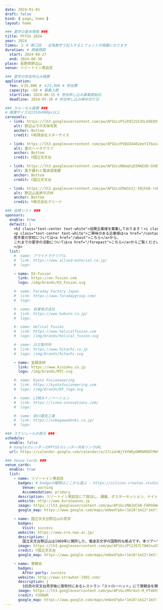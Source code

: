 ```yaml
---
date: 2024-01-01
draft: false
kind: { page, home }
layout: home

### 夏学の基本情報 ###
title: PFYSS 2024
year: 2024
times: ２ # 第〇回 - 全角数字で記入するとフォントが綺麗になります
duration: # 開催期間
  start: 2024-08-27
  end: 2024-08-30
place: 長野県野辺山
venue: リゾートイン黒岩荘

### 夏学の参加申込み概要
application:
  fee: ￥25,000 # ￥23,000 # 参加費
  capacity: ~50 # 募集人数
  startline: 2024-06-15 # 参加申し込み募集開始日
  deadline: 2024-07-10 # 参加申し込み締め切り日

### カルーセル画像 ###
# 画像サイズは1350x900px以上
carousels:
  - link: https://lh3.googleusercontent.com/pw/AP1GczPIuPdI2SX3hL69EQ9tRXCJmK1DfvEGMj0fdFlZICV4vqggNd92eUt1l789gg0GqrBxSEyS5ijAfv_z20SoICgeFHZbH0WnIltFa9yoFig0qnOMTdY=w2400
    alt: 野辺山での天体写真
    anchor: Bottom
    credit: ©有限会社スターゲイズ

  - link: https://lh3.googleusercontent.com/pw/AP1GczPVQUZA482eeY1TbuscO3-aGyqYoF_T8U5fjyCE5_bwwSVAvTG5ON2EzdwCGN_xjmuW2cPjNk5S3lGuEyHiMYe_bL7C5lNM-9m4rjiqIkPiu5SS2mU=w2400
    alt: 夏のヘリオグラフ
    anchor: Bottom
    credit: ©国立天文台

  - link: https://lh3.googleusercontent.com/pw/AP1GczN8mqVyE5MAEdO-GVQ9SUZ_TPsAZRcuqyIohR1HN2E0-gQj4bLf3x1MRMsBcXGJ2wanhs432wNBq7Joc_BJQX8ubYUqdRJj-vkrdzeREW1himR4agY=w2400
    alt: 夏夕暮れと電波望遠鏡
    anchor: Bottom
    credit: ©国立天文台

  - link: https://lh3.googleusercontent.com/pw/AP1GczOhW1h2j-5NjhUE-rnPptkv_zb7JGSbz6y1rMQuDS74TE-WkHp91ajeVZEWanz3qrmEq4L6b4bEPwI8M1cBHKO-6S-OQkEgnet_4YQA6qGLQOECAnE=w2400
    alt: 野辺山高原平沢峠
    anchor: Bottom
    credit: ©株式会社クリード

### 協賛リスト ###
sponsors:
  enable: true
  default: |
    <h2 class="text-center text-white">協賛企業様を募集しております！<i class="bx bxs-megaphone bx-tada"></i></h2>
    <p class="text-center text-white">ご興味のある企業様は<a href="/contact">お問い合わせフォーム</a>からご連絡ください。</br>
    若手夏の学校については<a href="/about">こちら</a>から、
    これまでの夏学の活動については<a href="/forepast">こちら</a>からご覧ください。
    </p>
  list:
    #- name: アライドマテリアル
    #  link: https://www.allied-material.co.jp/
    #  logo:

    - name: EX-Fusion
      link: https://ex-fusion.com
      logo: /img/brands/EX_Fusion.svg

    #- name: Faraday Factory Japan
    #  link: https://www.faradaygroup.com/
    #  logo:

    #- name: 伯東株式会社
    #  link: https://www.hakuto.co.jp/
    #  logo:

    #- name: Helical Fusion
    #  link: https://www.helicalfusion.com
    #  logo: /img/brands/helical_fusion.svg

    #- name: 日立製作所
    #  link: https://www.hitachi.co.jp
    #  logo: /img/brands/hitachi.svg

    - name: 金属技研
      link: https://www.kinzoku.co.jp
      logo: /img/brands/MTC.svg

    #- name: Kyoto Fusioneeering
    #  link: https://kyotofusioneering.com
    #  logo: /img/brands/KF_logo.svg

    #- name: LINEAイノベーション
    #  link: https://linea-innovations.com/
    #  logo:

    #- name: 助川電気工業
    #  link: https://sukegawadenki.co.jp/
    #  logo:

### スケジュールの表示 ###
schedule:
  enable: false
  # GoogleカレンダーのPFYSSカレンダー共有リンクURL
  url: https://calendar.google.com/calendar/u/2?cid=NjY4YWQyOWM4MGNlMmQ4ZThkZTUzNWZiMjExYmNlNGEwMGQzN2E1MzEzMDU5MzUwM2E3MDE0NWFhY2U1ZDQwN0Bncm91cC5jYWxlbmRhci5nb29nbGUuY29t

### Venue Cards ###
venue_cards:
  enable: true
  list:
    - name: リゾートイン黒岩荘
      badges: # badgeの種類はここから選ぶ - https://silicon.createx.studio/components/badges.html
        Venue: warning
        Accommodation: primary
      description: リゾートイン黒岩荘にて宿泊し、講義、ポスターセッション、ナイトセッションを行います。 国立天文台野辺山の特別講義もここで聴講します。
      website: http://www.kuroiwasou.jp
      image: https://lh3.googleusercontent.com/pw/AP1GczMA2UCkN-F6Rh6WuOWAta-GsvXreCijNL48ps9AXIix97gBOKPl5lWlMGGn0ugWBVzBI0-HOd1_fTYC9FUHjnFk2gtF9fOz9l1llR0mDvQvWaBhOsw=w2400
      google_map: https://www.google.com/maps/embed?pb=!1m18!1m12!1m3!1d3229.77446112953!2d138.46996647541073!3d35.95248687250094!2m3!1f0!2f0!3f0!3m2!1i1024!2i768!4f13.1!3m3!1m2!1s0x601c15f96c0faa8f%3A0x43adb41f97377cfa!2z44Oq44K-44O844OI44Kk44Oz6buS5bKp6I2Y!5e0!3m2!1sja!2sjp!4v1709104505922!5m2!1sja!2sjp

    - name: 国立天文台野辺山の見学
      badges:
        Visit: success
      website: https://www.nro.nao.ac.jp/
      description: |
        国立天文台野辺山は1969年に開所した、電波天文学の国際的な拠点です。本ツアーでは普段の見学ではわからない詳しいところまで解説していただきます。
      image: https://lh3.googleusercontent.com/pw/AP1GczPt2J67LTAWJsaVXxmhm-KNP1KI0EJevvBOAuAx93AZPo2V-8FZzH96PEuhJGcMm7RhIv1L6Cix8a4oHLMVGC1X-rKDF6wKV-gc_r9q2ul9vGXQy0U=w2400
      credit: ©国立天文台
      google_map: https://www.google.com/maps/embed?pb=!1m18!1m12!1m3!1d8372.823780950277!2d138.47445170651952!3d35.94623279772583!2m3!1f0!2f0!3f0!3m2!1i1024!2i768!4f13.1!3m3!1m2!1s0x601c15e6ed59368d%3A0xe5a3821a5f6a3c4b!2z5Zu956uL5aSp5paH5Y-wIOmHjui-uuWxseWuh-Wumembu-azouims-a4rOaJgA!5e0!3m2!1sja!2sjp!4v1712821038271!5m2!1sja!2sjp

    - name: 懇親会
      badges:
        After party: success
      website: http://www.strawhat-1982.com/
      description: |
        3日目の天文台見学後に南牧村にあるレストラン「ストローハット」にて懇親会を開催します。
      image: https://lh3.googleusercontent.com/pw/AP1GczMSr6xS-M_PTm055kGsDTawywU3pllF6Rnggq3taXdiHQCYKjssptJ5Xmyt3hPLaztokC_4ZDGIJbXAhdnNqvqPPX18mpcCj7EfsQ5J801UiviIbGA=w2400
      credit: ©39BAR
      google_map: https://www.google.com/maps/embed?pb=!1m18!1m12!1m3!1d6639.427979650402!2d138.48494115699773!3d36.01854275899984!2m3!1f0!2f0!3f0!3m2!1i1024!2i768!4f13.1!3m3!1m2!1s0x601c3c1718a1e3fd%3A0xe37a810557f0fa24!2z44Os44K544OI44Op44Oz44O744K544OI44Ot44O844OP44OD44OI!5e0!3m2!1sja!2sjp!4v1716366922956!5m2!1sja!2sjp
---
```


<!-- 中止連絡などのアラートを表示したい場合は以下をアンコメント -->
<!-- {{< alert type="block" class="mt-3 mb-0" >}}
中止連絡
{{< /alert >}} -->
